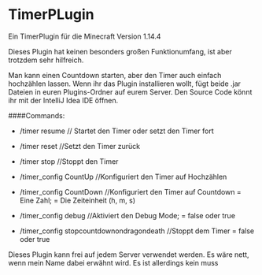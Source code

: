 # TimerPLugin
Ein TimerPlugin für die Minecraft Version 1.14.4

Dieses Plugin hat keinen besonders großen Funktionumfang, ist
aber trotzdem sehr hilfreich.

Man kann einen Countdown starten, aber den Timer auch einfach hochzählen
lassen.
Wenn ihr das Plugin installieren wollt, fügt beide .jar Dateien in euren Plugins-Ordner auf eurem Server.
Den Source Code könnt ihr mit der IntelliJ Idea IDE öffnen.

####Commands:
- /timer resume // Startet den Timer oder setzt den Timer fort
- /timer reset //Setzt den Timer zurück
- /timer stop //Stoppt den Timer

- /timer_config CountUp //Konfiguriert den Timer auf Hochzählen
- /timer_config CountDown <time> <einheit>//Konfiguriert den Timer auf Countdown
                          <time> = Eine Zahl; <einheit> = Die Zeiteinheit (h, m, s)
- /timer_config debug <state> //Aktiviert den Debug Mode; <state> = false oder true
- /timer_config stopcountdownondragondeath <state> //Stoppt dem Timer <state> = false oder true

Dieses Plugin kann frei auf jedem Server verwendet werden.
Es wäre nett, wenn mein Name dabei erwähnt wird.
Es ist allerdings kein muss
